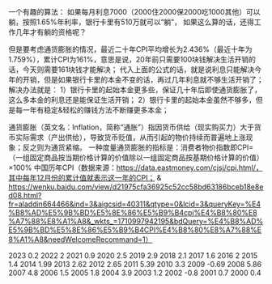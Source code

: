 一个有趣的算法：
如果每月利息7000（2000住2000保2000吃1000其他）可以躺，按照1.65%年利率，银行卡里有510万就可以“躺”，
如果这么算的话，还得工作几年才有躺的资格呢？

但是要考虑通货膨胀的情况，最近二十年CPI平均增长为2.436%（最近十年为1.759%），累计CPI为161%，意思是说，20年前只需要100块钱解决生活开销的话，今天则需要161块钱才能解决；
代入上面的公式的话，就是说利息只能解决今年的开销，但是如果银行卡里的本金不变的话，再过几年利息就不够生活开销了；
解决办法就是：
1）银行卡里的起始本金更多些，保证几十年后即使通货膨胀了，这么多本金的利息还是能保证生活开销；
2）银行卡里的起始本金虽然不够多，但是每一年有稳定&轻松的赚钱方法不断赚更多本金；


通货膨胀（英文名：Inflation，简称“通胀”）指因货币供给（现实购买力）大于货币实际需求（产出供给），导致货币贬值，从而引起的物价持续而普遍地上涨现象；反之则为通货紧缩。
一种度量通货膨胀的指标是：消费者物价指数即CPI=（一组固定商品按当期价格计算的价值除以一组固定商品按基期价格计算的价值）×100%
中国历年CPI（数据来源：https://data.eastmoney.com/cjsj/cpi.html/，其中每年12月份的累计值就表示这一年的CPI； & https://wenku.baidu.com/view/d21975cfa36925c52cc58bd63186bceb18e8ed08.html?fr=aladdin664466&ind=3&aigcsid=40311&qtype=0&lcid=3&queryKey=%E4%B8%AD%E5%9B%BD%E5%8E%86%E5%B9%B4cpi%E4%B8%80%E8%A7%88%E8%A1%A8&_wkts_=1710997942195&bdQuery=%E4%B8%AD%E5%9B%BD%E5%8E%86%E5%B9%B4CPI%E4%B8%80%E8%A7%88%E8%A1%A8&needWelcomeRecommand=1）

2023 0.2
2022 2
2021 0.9
2020 2.5
2019 2.9
2018 2.1
2017 1.6
2016 2
2015 1.4
2014 1.99
2013 2.62
2012 2.65
2011 5.39
2010 3.3
2009 -0.69
2008 5.86
2007 4.8
2006 1.5
2005 1.8
2004 3.9
2003 1.2
2002 -0.8
2001 0.7
2000 0.4